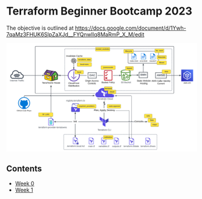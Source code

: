 # Terraform Beginner Bootcamp 2023

The objective is outlined at https://docs.google.com/document/d/1Ywh-7qaMz3FHUK6SlpZaXJd__FYQnwIlq8MaRmP_X_M/edit   
<center><img src="/assets/268042721-ab015431-2d14-4910-aa37-be4807b2b905.png"></center>

## Contents
* [Week 0](/docs/week-0.md)
* [Week 1](/docs/week-1.md)
